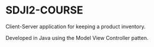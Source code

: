 # SDJI2-COURSE

Client-Server application for keeping a product inventory.

Developed in Java using the Model View Controller patten.
